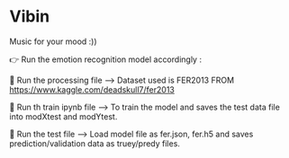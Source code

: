 # Vibin
Music for your mood :))

:point_right: Run the emotion recognition model accordingly :

:star2: Run the processing file --> Dataset used is FER2013 FROM https://www.kaggle.com/deadskull7/fer2013

:star2: Run th train ipynb file --> To train the model and saves the test data file into modXtest and modYtest.

:star2: Run the test file --> Load model file as fer.json, fer.h5 and saves prediction/validation data as truey/predy files.

